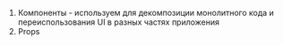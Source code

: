 1. Компоненты - используем для декомпозиции монолитного кода и переиспользования UI в разных частях приложения
2. Props